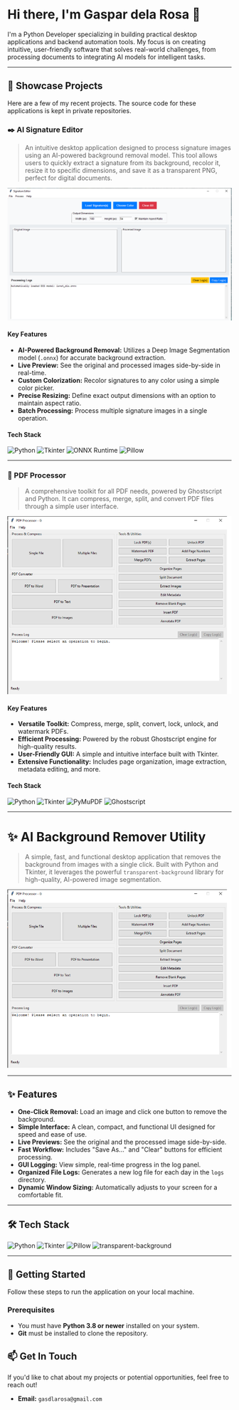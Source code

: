 # Hi there, I'm Gaspar dela Rosa 👋

I'm a Python Developer specializing in building practical desktop applications and backend automation tools. My focus is on creating intuitive, user-friendly software that solves real-world challenges, from processing documents to integrating AI models for intelligent tasks.



---

## 🚀 Showcase Projects

Here are a few of my recent projects. The source code for these applications is kept in private repositories.

### ✒️ AI Signature Editor

> An intuitive desktop application designed to process signature images using an AI-powered background removal model. This tool allows users to quickly extract a signature from its background, recolor it, resize it to specific dimensions, and save it as a transparent PNG, perfect for digital documents.

![AI Signature Editor Screenshot](https://raw.githubusercontent.com/gasdlarosa/gasdlarosa/main/e-signature-app-screenshot.png)

#### Key Features
-   **AI-Powered Background Removal:** Utilizes a Deep Image Segmentation model (`.onnx`) for accurate background extraction.
-   **Live Preview:** See the original and processed images side-by-side in real-time.
-   **Custom Colorization:** Recolor signatures to any color using a simple color picker.
-   **Precise Resizing:** Define exact output dimensions with an option to maintain aspect ratio.
-   **Batch Processing:** Process multiple signature images in a single operation.

#### Tech Stack
<p align="left">
  <img src="https://img.shields.io/badge/Python-3776AB?style=for-the-badge&logo=python&logoColor=white" alt="Python"/>
  <img src="https://img.shields.io/badge/Tkinter-2C5985?style=for-the-badge&logo=python&logoColor=white" alt="Tkinter"/>
  <img src="https://img.shields.io/badge/ONNX-00594C?style=for-the-badge&logo=onnx&logoColor=white" alt="ONNX Runtime"/>
  <img src="https://img.shields.io/badge/Pillow-92447A?style=for-the-badge&logo=pillow&logoColor=white" alt="Pillow"/>
</p>

---

### 📄 PDF Processor

> A comprehensive toolkit for all PDF needs, powered by Ghostscript and Python. It can compress, merge, split, and convert PDF files through a simple user interface.

![PDF Processor Screenshot](https://raw.githubusercontent.com/gasdlarosa/gasdlarosa/main/pdf-processor-screenshot.png)

#### Key Features
-   **Versatile Toolkit:** Compress, merge, split, convert, lock, unlock, and watermark PDFs.
-   **Efficient Processing:** Powered by the robust Ghostscript engine for high-quality results.
-   **User-Friendly GUI:** A simple and intuitive interface built with Tkinter.
-   **Extensive Functionality:** Includes page organization, image extraction, metadata editing, and more.

#### Tech Stack
<p align="left">
  <img src="https://img.shields.io/badge/Python-3776AB?style=for-the-badge&logo=python&logoColor=white" alt="Python"/>
  <img src="https://img.shields.io/badge/Tkinter-2C5985?style=for-the-badge&logo=python&logoColor=white" alt="Tkinter"/>
  <img src="https://img.shields.io/badge/PyMuPDF-A41D1A?style=for-the-badge&logo=pypi&logoColor=white" alt="PyMuPDF"/>
  <img src="https://img.shields.io/badge/Ghostscript-000000?style=for-the-badge&logo=ghostscript&logoColor=white" alt="Ghostscript"/>
</p>

---

# ✨ AI Background Remover Utility

> A simple, fast, and functional desktop application that removes the background from images with a single click. Built with Python and Tkinter, it leverages the powerful `transparent-background` library for high-quality, AI-powered image segmentation.

![Background_Remover_Screenshot](https://raw.githubusercontent.com/gasdlarosa/gasdlarosa/main/pdf-processor-screenshot.png)

---

## ✨ Features

-   **One-Click Removal:** Load an image and click one button to remove the background.
-   **Simple Interface:** A clean, compact, and functional UI designed for speed and ease of use.
-   **Live Previews:** See the original and the processed image side-by-side.
-   **Fast Workflow:** Includes "Save As..." and "Clear" buttons for efficient processing.
-   **GUI Logging:** View simple, real-time progress in the log panel.
-   **Organized File Logs:** Generates a new log file for each day in the `logs` directory.
-   **Dynamic Window Sizing:** Automatically adjusts to your screen for a comfortable fit.

---

## 🛠️ Tech Stack

<p align="left">
  <img src="https://img.shields.io/badge/Python-3776AB?style=for-the-badge&logo=python&logoColor=white" alt="Python"/>
  <img src="https://img.shields.io/badge/Tkinter-2C5985?style=for-the-badge&logo=python&logoColor=white" alt="Tkinter"/>
  <img src="https://img.shields.io/badge/Pillow-92447A?style=for-the-badge&logo=pillow&logoColor=white" alt="Pillow"/>
  <img src="https://img.shields.io/badge/transparent--background-000000?style=for-the-badge&logo=pypi&logoColor=white" alt="transparent-background"/>
</p>

---

## 🚀 Getting Started

Follow these steps to run the application on your local machine.

### Prerequisites

-   You must have **Python 3.8 or newer** installed on your system.
-   **Git** must be installed to clone the repository.

## 📫 Get In Touch

If you'd like to chat about my projects or potential opportunities, feel free to reach out!

-   **Email:** `gasdlarosa@gmail.com`


